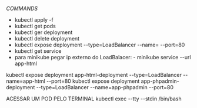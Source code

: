 *COMMANDS*
- kubectl apply -f <filename>
- kubectl get pods
- kubectl ger deployment
- kubectl delete deployment <deployment-name>
- kubectl expose deployment <app-html-deployment> --type=LoadBalancer --name=<app-html> --port=80
- kubectl get service
- para minikube pegar ip externo do LoadBalacer: - minikube service --url app-html

kubectl expose deployment app-html-deployment --type=LoadBalancer --name=app-html --port=80
kubectl expose deployment app-phpadmin-deployment --type=LoadBalancer --name=app-phpadmin --port=80

ACESSAR UM POD PELO TERMINAL
kubectl exec --tty --stdin <pod-name> /bin/bash